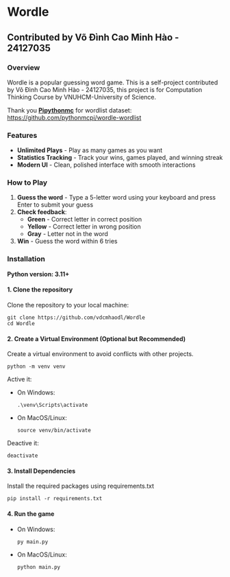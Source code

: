 # Wordle
## Contributed by Võ Đình Cao Minh Hào - 24127035
### Overview
Wordle is a popular guessing word game. This is a self-project contributed by Võ Đình Cao Minh Hào - 24127035, this project is for Computation Thinking Course by VNUHCM-University of Science.

Thank you __**[Pipythonmc](https://github.com/pythonmcpi)**__ for  wordlist dataset: https://github.com/pythonmcpi/wordle-wordlist

### Features

- **Unlimited Plays** - Play as many games as you want
- **Statistics Tracking** - Track your wins, games played, and winning streak
- **Modern UI** - Clean, polished interface with smooth interactions

### How to Play

1. **Guess the word** - Type a 5-letter word using your keyboard and press Enter to submit your guess
3. **Check feedback**:
   - **Green** - Correct letter in correct position
   - **Yellow** - Correct letter in wrong position
   - **Gray** - Letter not in the word
4. **Win** - Guess the word within 6 tries

### Installation

**Python version: 3.11+**

#### 1. Clone the repository 

Clone the repository to your local machine:
```
git clone https://github.com/vdcmhaodl/Wordle
cd Wordle
```
#### 2. Create a Virtual Environment (Optional but Recommended)
Create a virtual environment to avoid conflicts with other projects.
```
python -m venv venv
```

Active it:

- On Windows:
    ```
    .\venv\Scripts\activate
    ```
- On MacOS/Linux:
    ```
    source venv/bin/activate
    ```
Deactive it:

```
deactivate
```
#### 3. Install Dependencies
Install the required packages using requirements.txt
```
pip install -r requirements.txt
```
#### 4. Run the game
- On Windows:
    ```
    py main.py
    ```
- On MacOS/Linux:
    ```
    python main.py
    ```